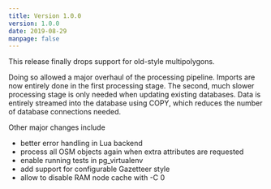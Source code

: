 ```yaml
---
title: Version 1.0.0
version: 1.0.0
date: 2019-08-29
manpage: false
---
```


This release finally drops support for old-style multipolygons.

Doing so allowed a major overhaul of the processing pipeline.
Imports are now entirely done in the first processing stage. The second,
much slower processing stage is only needed when updating existing
databases. Data is entirely streamed into the database using COPY, which
reduces the number of database connections needed.

Other major changes include

- better error handling in Lua backend
- process all OSM objects again when extra attributes are requested
- enable running tests in pg_virtualenv
- add support for configurable Gazetteer style
- allow to disable RAM node cache with -C 0

